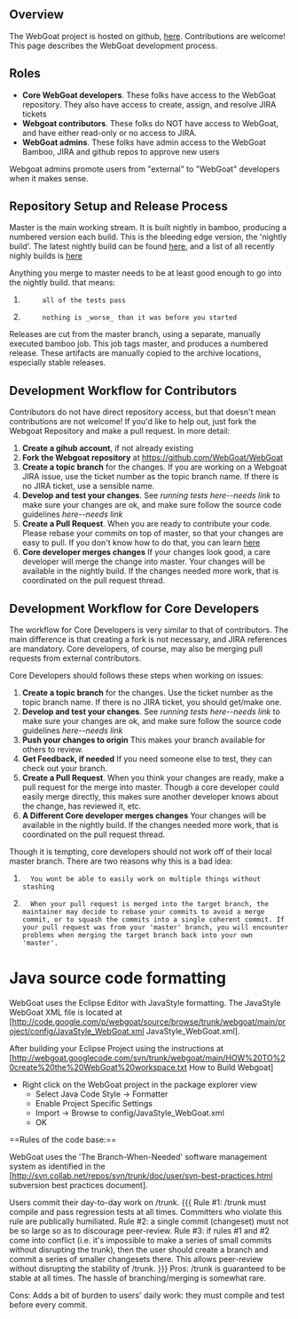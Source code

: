 ## Overview

The WebGoat project is hosted on github, [here](https://github.com/WebGoat). Contributions are welcome!  This page describes the WebGoat development process. 

## Roles

* **Core WebGoat developers**. These folks have access to the WebGoat repository. They also have access to create, assign, and resolve JIRA tickets
* **Webgoat contributors**. These folks do NOT have access to WebGoat, and have either read-only or no access to JIRA.
* **WebGoat admins**. These folks have admin access to the WebGoat Bamboo, JIRA and github repos to approve new users

Webgoat admins promote users from "external" to "WebGoat" developers when it makes sense.

## Repository Setup and Release Process

Master is the main working stream. It is built nightly in bamboo, producing a numbered version each build.  This is the bleeding edge version, the 'nightly build'. The latest nightly build can be found [here](https://webgoat.atlassian.net/builds/browse/WEB-WGM/latest), and a list of all recently nighly builds is [here](https://webgoat.atlassian.net/builds/browse/WEB-WGM)

Anything you merge to master needs to be at least good enough to go into the nightly build. that means:

1.          all of the tests pass
1.          nothing is _worse_ than it was before you started

Releases are cut from the master branch, using a separate, manually executed bamboo job. This job tags master, and produces a numbered release.  These artifacts are manually copied to the archive locations, especially stable releases.

## Development Workflow for Contributors 

Contributors do not have direct repository access, but that doesn't mean contributions are not welcome!  If you'd like to help out, just fork the Webgoat Repository and make a pull request.  In more detail:

1. **Create a gihub account**, if not already existing
1. **Fork the Webgoat repository** at https://github.com/WebGoat/WebGoat
1. **Create a topic branch** for the changes. If you are working on a Webgoat JIRA issue, use the ticket number as the topic branch name. If there is no JIRA ticket, use a sensible name.
1. **Develop and test your changes**. See *running tests here--needs link* to make sure your changes are ok, and make sure follow the source code guidelines *here--needs link*
1. **Create a Pull Request**. When you are ready to contribute your code. Please rebase your commits on top of master, so that your changes are easy to pull. If you don't know how to do that, you can learn [here](https://github.com/edx/edx-platform/wiki/How-to-Rebase-a-Pull-Request)
1. **Core developer merges changes** If your changes look good, a care developer will merge the change into master.  Your changes will be available in the nightly build. If the changes needed more work, that is coordinated on the pull request thread.

## Development Workflow for Core Developers

The workflow for Core Developers is very similar to that of contributors. The main difference is that creating a fork is not necessary, and JIRA references are mandatory. Core developers, of course, may also be merging pull requests from external contributors.

Core Developers should follows these steps when working on issues:

1. **Create a topic branch** for the changes. Use the ticket number as the topic branch name. If there is no JIRA ticket, you should get/make one.
1. **Develop and test your changes**. See *running tests here--needs link* to make sure your changes are ok, and make sure follow the source code guidelines *here--needs link*
1. **Push your changes to origin** This makes your branch available for others to review.
1. **Get Feedback, if needed** If you need someone else to test, they can check out your branch. 
1. **Create a Pull Request**. When you think your changes are ready, make a pull request for the merge into master.  Though a core developer could easily merge directly, this makes sure another developer knows about the change, has reviewed it, etc.  
1. **A Different Core developer merges changes** Your changes will be available in the nightly build. If the changes needed more work, that is coordinated on the pull request thread.

Though it is tempting, core developers should not work off of their local master branch. There are two reasons why this is a bad idea:

1.       You wont be able to easily work on multiple things without stashing
1.       When your pull request is merged into the target branch, the maintainer may decide to rebase your commits to avoid a merge commit, or to squash the commits into a single coherent commit. If your pull request was from your 'master' branch, you will encounter problems when merging the target branch back into your own 'master'. 


# Java source code formatting

WebGoat uses the Eclipse Editor with JavaStyle formatting.  The JavaStyle WebGoat XML file is located at [http://code.google.com/p/webgoat/source/browse/trunk/webgoat/main/project/config/JavaStyle_WebGoat.xml JavaStyle_WebGoat.xml].  

After building your Eclipse Project using the instructions at [http://webgoat.googlecode.com/svn/trunk/webgoat/main/HOW%20TO%20create%20the%20WebGoat%20workspace.txt How to Build Webgoat] 
  * Right click on the WebGoat project in the package explorer view
    * Select Java Code Style -> Formatter
    * Enable Project Specific Settings
    * Import -> Browse to config/JavaStyle_WebGoat.xml
    * OK

==Rules of the code base:==

WebGoat uses the 'The Branch-When-Needed' software management system as identified in the [http://svn.collab.net/repos/svn/trunk/doc/user/svn-best-practices.html subversion best practices document].

Users commit their day-to-day work on /trunk. 
{{{
    Rule #1: /trunk must compile and pass regression tests at all times.
             Committers who violate this rule are publically humiliated. 
    Rule #2: a single commit (changeset) must not be so large so as to
             discourage peer-review. 
    Rule #3: if rules #1 and #2 come into conflict (i.e. it's impossible
             to make a series of small commits without disrupting the
             trunk), then the user should create a branch and commit a
             series of smaller changesets there. This allows peer-review
             without disrupting the stability of /trunk.
}}}
Pros: /trunk is guaranteed to be stable at all times. 
      The hassle of branching/merging is somewhat rare.

Cons: Adds a bit of burden to users' daily work: they 
      must compile and test before every commit.